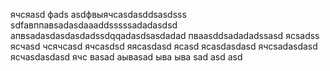 ячсяasd
фads
asdфвыячсasdasddsasdsss
sdfавппавsadasdaaaddsssssadadasdsd
апвsadasdasdasdadssdqqadasdsasdadad
пваasddsadadadssasd
ясsadss
ясчasd
чсячсasd
ячсasdsd
яясasdasd
ясasd
ясasdasdasd
ячсsadasdasd
ясчasdasdasd
ячс
ваsad
аываsad
ыва
ыва
sad
asd
asd
